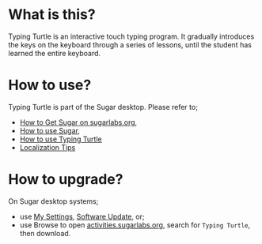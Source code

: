 What is this?
=============

Typing Turtle is an interactive touch typing program. It gradually introduces the keys on the keyboard through a series of lessons, until the student has learned the entire keyboard.

How to use?
===========

Typing Turtle is part of the Sugar desktop.  Please refer to;

* [How to Get Sugar on sugarlabs.org](https://sugarlabs.org/),
* [How to use Sugar](https://help.sugarlabs.org/),
* [How to use Typing Turtle](https://help.sugarlabs.org/typing_turtle.html)
* [Localization Tips](docs/localization_tips.md)

How to upgrade?
===============

On Sugar desktop systems;
* use [My Settings](https://help.sugarlabs.org/en/my_settings.html), [Software Update](https://help.sugarlabs.org/en/my_settings.html#software-update), or;
* use Browse to open [activities.sugarlabs.org](https://activities.sugarlabs.org/), search for `Typing Turtle`, then download.
